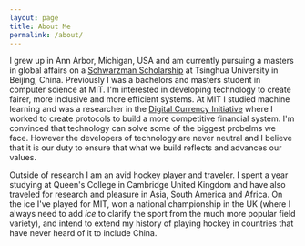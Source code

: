 ```yaml
---
layout: page
title: About Me
permalink: /about/
---
```


I grew up in Ann Arbor, Michigan, USA and am currently pursuing a masters in global affairs on a [Schwarzman Scholarship](https://www.schwarzmanscholars.org) at Tsinghua University in Beijing, China. Previously I was a bachelors and masters student in computer science at MIT. I'm interested in developing technology to create fairer, more inclusive and more efficient systems. At MIT I studied machine learning and was a researcher in the [Digital Currency Initiative](https://dci.mit.edu/) where I worked to create protocols to build a more competitive financial system. I'm convinced that technology can solve some of the biggest probelms we face. However the developers of technology are never neutral and I believe that it is our duty to ensure that what we build reflects and advances our values.

Outside of research I am an avid hockey player and traveler. I spent a year studying at Queen's College in Cambridge United Kingdom and have also traveled for research and pleasure in Asia, South America and Africa. On the ice I've played for MIT, won a national championship in the UK (where I always need to add _ice_ to clarify the sport from the much more popular field variety), and intend to extend my history of playing hockey in countries that have never heard of it to include China.
